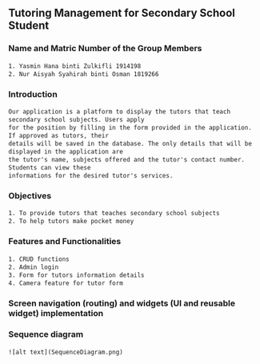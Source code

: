 ## Tutoring Management for Secondary School Student

### Name and Matric Number of the Group Members
    1. Yasmin Hana binti Zulkifli 1914198
    2. Nur Aisyah Syahirah binti Osman 1819266

### Introduction
    Our application is a platform to display the tutors that teach secondary school subjects. Users apply 
    for the position by filling in the form provided in the application. If approved as tutors, their 
    details will be saved in the database. The only details that will be displayed in the application are 
    the tutor's name, subjects offered and the tutor's contact number. Students can view these 
    informations for the desired tutor's services. 

### Objectives
    1. To provide tutors that teaches secondary school subjects
    2. To help tutors make pocket money

### Features and Functionalities
    1. CRUD functions
    2. Admin login
    3. Form for tutors information details
    4. Camera feature for tutor form
    
### Screen navigation (routing) and widgets (UI and reusable widget) implementation

### Sequence diagram
	![alt text](SequenceDiagram.png)
